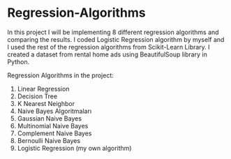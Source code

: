 # Regression-Algorithms
In this project I will be implementing 8 different regression algorithms and comparing the results. I coded Logistic Regression algorithm by myself and I used the rest of the regression algorithms from Scikit-Learn Library. I created a dataset from rental home ads using BeautifulSoup library in Python.

Regression Algorithms in the project:
1. Linear Regression
2. Decision Tree
3. K Nearest Neighbor
4. Naive Bayes Algoritmaları
5. Gaussian Naive Bayes 
6. Multinomial Naive Bayes 
7. Complement Naive Bayes 
8. Bernoulli Naive Bayes
9. Logistic Regression (my own algorithm)

